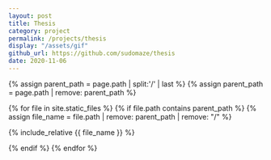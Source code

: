 ```yaml
---
layout: post
title: Thesis
category: project
permalink: /projects/thesis
display: "/assets/gif"
github_url: https://github.com/sudomaze/thesis
date: 2020-11-06
---
```


{% assign parent_path = page.path | split:'/' | last %}
{% assign parent_path = page.path | remove:  parent_path %}

{% for file in site.static_files %}
{% if file.path contains parent_path %}
{% assign file_name = file.path | remove:  parent_path | remove:  "/" %}

{% include_relative {{ file_name }} %}

{% endif %}
{% endfor %}